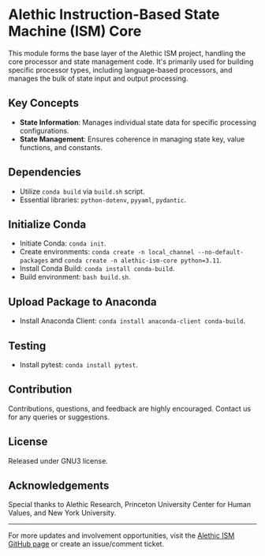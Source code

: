 # Alethic Instruction-Based State Machine (ISM) Core

This module forms the base layer of the Alethic ISM project, handling the core processor and state management code. It's primarily used for building specific processor types, including language-based processors, and manages the bulk of state input and output processing.

## Key Concepts
- **State Information**: Manages individual state data for specific processing configurations.
- **State Management**: Ensures coherence in managing state key, value functions, and constants.

## Dependencies
- Utilize `conda build` via `build.sh` script.
- Essential libraries: `python-dotenv`, `pyyaml`, `pydantic`.

## Initialize Conda
- Initiate Conda: `conda init`.
- Create environments: `conda create -n local_channel --no-default-packages` and `conda create -n alethic-ism-core python=3.11`.
- Install Conda Build: `conda install conda-build`.
- Build environment: `bash build.sh`.

## Upload Package to Anaconda
- Install Anaconda Client: `conda install anaconda-client conda-build`.

## Testing
- Install pytest: `conda install pytest`.

## Contribution
Contributions, questions, and feedback are highly encouraged. Contact us for any queries or suggestions.

## License
Released under GNU3 license.

## Acknowledgements
Special thanks to Alethic Research, Princeton University Center for Human Values, and New York University.

---

For more updates and involvement opportunities, visit the [Alethic ISM GitHub page](https://github.com/quantumwake/alethic) or create an issue/comment ticket.
